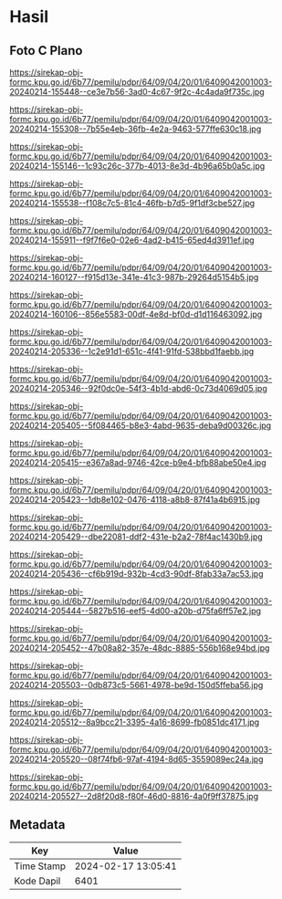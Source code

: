 # Hasil

## Foto C Plano

https://sirekap-obj-formc.kpu.go.id/6b77/pemilu/pdpr/64/09/04/20/01/6409042001003-20240214-155448--ce3e7b56-3ad0-4c67-9f2c-4c4ada9f735c.jpg

https://sirekap-obj-formc.kpu.go.id/6b77/pemilu/pdpr/64/09/04/20/01/6409042001003-20240214-155308--7b55e4eb-36fb-4e2a-9463-577ffe630c18.jpg

https://sirekap-obj-formc.kpu.go.id/6b77/pemilu/pdpr/64/09/04/20/01/6409042001003-20240214-155146--1c93c26c-377b-4013-8e3d-4b96a65b0a5c.jpg

https://sirekap-obj-formc.kpu.go.id/6b77/pemilu/pdpr/64/09/04/20/01/6409042001003-20240214-155538--f108c7c5-81c4-46fb-b7d5-9f1df3cbe527.jpg

https://sirekap-obj-formc.kpu.go.id/6b77/pemilu/pdpr/64/09/04/20/01/6409042001003-20240214-155911--f9f7f6e0-02e6-4ad2-b415-65ed4d3911ef.jpg

https://sirekap-obj-formc.kpu.go.id/6b77/pemilu/pdpr/64/09/04/20/01/6409042001003-20240214-160127--f915d13e-341e-41c3-987b-29264d5154b5.jpg

https://sirekap-obj-formc.kpu.go.id/6b77/pemilu/pdpr/64/09/04/20/01/6409042001003-20240214-160106--856e5583-00df-4e8d-bf0d-d1d116463092.jpg

https://sirekap-obj-formc.kpu.go.id/6b77/pemilu/pdpr/64/09/04/20/01/6409042001003-20240214-205336--1c2e91d1-651c-4f41-91fd-538bbd1faebb.jpg

https://sirekap-obj-formc.kpu.go.id/6b77/pemilu/pdpr/64/09/04/20/01/6409042001003-20240214-205346--92f0dc0e-54f3-4b1d-abd6-0c73d4069d05.jpg

https://sirekap-obj-formc.kpu.go.id/6b77/pemilu/pdpr/64/09/04/20/01/6409042001003-20240214-205405--5f084465-b8e3-4abd-9635-deba9d00326c.jpg

https://sirekap-obj-formc.kpu.go.id/6b77/pemilu/pdpr/64/09/04/20/01/6409042001003-20240214-205415--e367a8ad-9746-42ce-b9e4-bfb88abe50e4.jpg

https://sirekap-obj-formc.kpu.go.id/6b77/pemilu/pdpr/64/09/04/20/01/6409042001003-20240214-205423--1db8e102-0476-4118-a8b8-87f41a4b6915.jpg

https://sirekap-obj-formc.kpu.go.id/6b77/pemilu/pdpr/64/09/04/20/01/6409042001003-20240214-205429--dbe22081-ddf2-431e-b2a2-78f4ac1430b9.jpg

https://sirekap-obj-formc.kpu.go.id/6b77/pemilu/pdpr/64/09/04/20/01/6409042001003-20240214-205436--cf6b919d-932b-4cd3-90df-8fab33a7ac53.jpg

https://sirekap-obj-formc.kpu.go.id/6b77/pemilu/pdpr/64/09/04/20/01/6409042001003-20240214-205444--5827b516-eef5-4d00-a20b-d75fa6ff57e2.jpg

https://sirekap-obj-formc.kpu.go.id/6b77/pemilu/pdpr/64/09/04/20/01/6409042001003-20240214-205452--47b08a82-357e-48dc-8885-556b168e94bd.jpg

https://sirekap-obj-formc.kpu.go.id/6b77/pemilu/pdpr/64/09/04/20/01/6409042001003-20240214-205503--0db873c5-5661-4978-be9d-150d5ffeba56.jpg

https://sirekap-obj-formc.kpu.go.id/6b77/pemilu/pdpr/64/09/04/20/01/6409042001003-20240214-205512--8a9bcc21-3395-4a16-8699-fb0851dc4171.jpg

https://sirekap-obj-formc.kpu.go.id/6b77/pemilu/pdpr/64/09/04/20/01/6409042001003-20240214-205520--08f74fb6-97af-4194-8d65-3559089ec24a.jpg

https://sirekap-obj-formc.kpu.go.id/6b77/pemilu/pdpr/64/09/04/20/01/6409042001003-20240214-205527--2d8f20d8-f80f-46d0-8816-4a0f9ff37875.jpg


## Metadata

| Key        | Value               |
| ---------- | ------------------- |
| Time Stamp | 2024-02-17 13:05:41 |
| Kode Dapil | 6401                |



